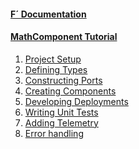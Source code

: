 
<h4><a href="https://nasa.github.io/fprime/">F´ Documentation</a></h4>
  <ul>
    <!-- empty list for consistent spacing between items -->
  </ul>
<h4><a href="/fprime-tutorial-math-component">MathComponent Tutorial</a></h4>
  <ol>
    <li><a href="/fprime-tutorial-math-component/#project-setup">Project Setup</a></li>
    <li><a href="/fprime-tutorial-math-component/#defining-types">Defining Types</a></li>
    <li><a href="/fprime-tutorial-math-component/#constructing-ports">Constructing Ports</a></li>
    <li><a href="/fprime-tutorial-math-component/#creating-components-part-1-creating-the-mathsender">Creating Components</a></li>
    <li><a href="/fprime-tutorial-math-component/#developing-deployments">Developing Deployments</a></li>
    <li><a href="/fprime-tutorial-math-component/#writing-unit-tests-part-1-creating-the-implementation-stub">Writing Unit Tests</a></li>
    <li><a href="/fprime-tutorial-math-component/#adding-telemetry">Adding Telemetry</a></li>
    <li><a href="/fprime-tutorial-math-component/#error-handling-1-critical-thinking">Error handling</a></li>
  </ol>
